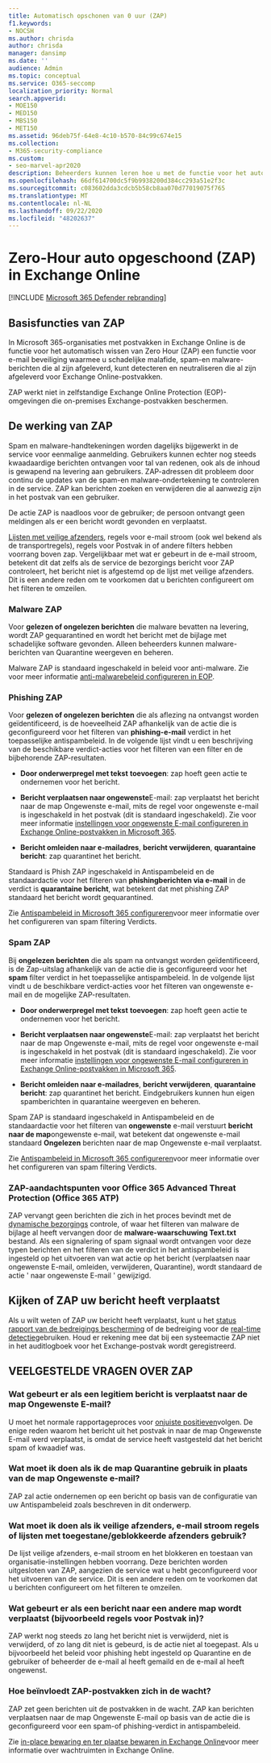 ```yaml
---
title: Automatisch opschonen van 0 uur (ZAP)
f1.keywords:
- NOCSH
ms.author: chrisda
author: chrisda
manager: dansimp
ms.date: ''
audience: Admin
ms.topic: conceptual
ms.service: O365-seccomp
localization_priority: Normal
search.appverid:
- MOE150
- MED150
- MBS150
- MET150
ms.assetid: 96deb75f-64e8-4c10-b570-84c99c674e15
ms.collection:
- M365-security-compliance
ms.custom:
- seo-marvel-apr2020
description: Beheerders kunnen leren hoe u met de functie voor het automatisch wissen van rijen (ZAP) bezorgde berichten in een Exchange Online-postvak naar de map Ongewenste E-mail verplaatst, en de map Ongewenste E-mail naar een andere map.
ms.openlocfilehash: 66df614700dc5f9b9938200d384cc293a51e2f3c
ms.sourcegitcommit: c083602dda3cdcb5b58cb8aa070d77019075f765
ms.translationtype: MT
ms.contentlocale: nl-NL
ms.lasthandoff: 09/22/2020
ms.locfileid: "48202637"
---
```

# <a name="zero-hour-auto-purge-zap-in-exchange-online"></a>Zero-Hour auto opgeschoond (ZAP) in Exchange Online

[!INCLUDE [Microsoft 365 Defender rebranding](../includes/microsoft-defender-for-office.md)]


## <a name="basic-features-of-zap"></a>Basisfuncties van ZAP

In Microsoft 365-organisaties met postvakken in Exchange Online is de functie voor het automatisch wissen van Zero Hour (ZAP) een functie voor e-mail beveiliging waarmee u schadelijke malafide, spam-en malware-berichten die al zijn afgeleverd, kunt detecteren en neutraliseren die al zijn afgeleverd voor Exchange Online-postvakken.

ZAP werkt niet in zelfstandige Exchange Online Protection (EOP)-omgevingen die on-premises Exchange-postvakken beschermen.

## <a name="how-zap-works"></a>De werking van ZAP

Spam en malware-handtekeningen worden dagelijks bijgewerkt in de service voor eenmalige aanmelding. Gebruikers kunnen echter nog steeds kwaadaardige berichten ontvangen voor tal van redenen, ook als de inhoud is gewapend na levering aan gebruikers. ZAP-adressen dit probleem door continu de updates van de spam-en malware-ondertekening te controleren in de service. ZAP kan berichten zoeken en verwijderen die al aanwezig zijn in het postvak van een gebruiker.

De actie ZAP is naadloos voor de gebruiker; de persoon ontvangt geen meldingen als er een bericht wordt gevonden en verplaatst.

[Lijsten met veilige afzenders](create-safe-sender-lists-in-office-365.md), regels voor e-mail stroom (ook wel bekend als de transportregels), regels voor Postvak in of andere filters hebben voorrang boven zap. Vergelijkbaar met wat er gebeurt in de e-mail stroom, betekent dit dat zelfs als de service de bezorgings bericht voor ZAP controleert, het bericht niet is afgestemd op de lijst met veilige afzenders. Dit is een andere reden om te voorkomen dat u berichten configureert om het filteren te omzeilen.

### <a name="malware-zap"></a>Malware ZAP

Voor **gelezen of ongelezen berichten** die malware bevatten na levering, wordt ZAP gequarantined en wordt het bericht met de bijlage met schadelijke software gevonden. Alleen beheerders kunnen malware-berichten van Quarantine weergeven en beheren.

Malware ZAP is standaard ingeschakeld in beleid voor anti-malware. Zie voor meer informatie [anti-malwarebeleid configureren in EOP](configure-anti-malware-policies.md).

### <a name="phish-zap"></a>Phishing ZAP

Voor **gelezen of ongelezen berichten** die als aflezing na ontvangst worden geïdentificeerd, is de hoeveelheid ZAP afhankelijk van de actie die is geconfigureerd voor het filteren van **phishing-e-mail** verdict in het toepasselijke antispambeleid. In de volgende lijst vindt u een beschrijving van de beschikbare verdict-acties voor het filteren van een filter en de bijbehorende ZAP-resultaten.

- **Door onderwerpregel met tekst** **toevoegen**: zap hoeft geen actie te ondernemen voor het bericht.

- **Bericht verplaatsen naar ongewenste**E-mail: zap verplaatst het bericht naar de map Ongewenste e-mail, mits de regel voor ongewenste e-mail is ingeschakeld in het postvak (dit is standaard ingeschakeld). Zie voor meer informatie [instellingen voor ongewenste E-mail configureren in Exchange Online-postvakken in Microsoft 365](configure-junk-email-settings-on-exo-mailboxes.md).

- **Bericht omleiden naar e-mailadres**, **bericht verwijderen**, **quarantaine bericht**: zap quarantinet het bericht.

Standaard is Phish ZAP ingeschakeld in Antispambeleid en de standaardactie voor het filteren van **phishingberichten via e-mail** in de verdict is **quarantaine bericht**, wat betekent dat met phishing ZAP standaard het bericht wordt gequarantined.

Zie [Antispambeleid in Microsoft 365 configureren](configure-your-spam-filter-policies.md)voor meer informatie over het configureren van spam filtering Verdicts.

### <a name="spam-zap"></a>Spam ZAP

Bij **ongelezen berichten** die als spam na ontvangst worden geïdentificeerd, is de Zap-uitslag afhankelijk van de actie die is geconfigureerd voor het **spam** filter verdict in het toepasselijke antispambeleid. In de volgende lijst vindt u de beschikbare verdict-acties voor het filteren van ongewenste e-mail en de mogelijke ZAP-resultaten.

- **Door onderwerpregel met tekst** **toevoegen**: zap hoeft geen actie te ondernemen voor het bericht.

- **Bericht verplaatsen naar ongewenste**E-mail: zap verplaatst het bericht naar de map Ongewenste e-mail, mits de regel voor ongewenste e-mail is ingeschakeld in het postvak (dit is standaard ingeschakeld). Zie voor meer informatie [instellingen voor ongewenste E-mail configureren in Exchange Online-postvakken in Microsoft 365](configure-junk-email-settings-on-exo-mailboxes.md).

- **Bericht omleiden naar e-mailadres**, **bericht verwijderen**, **quarantaine bericht**: zap quarantinet het bericht. Eindgebruikers kunnen hun eigen spamberichten in quarantaine weergeven en beheren.

Spam ZAP is standaard ingeschakeld in Antispambeleid en de standaardactie voor het filteren van **ongewenste** e-mail verstuurt **bericht naar de map**ongewenste e-mail, wat betekent dat ongewenste e-mail standaard **Ongelezen** berichten naar de map Ongewenste e-mail verplaatst.

Zie [Antispambeleid in Microsoft 365 configureren](configure-your-spam-filter-policies.md)voor meer informatie over het configureren van spam filtering Verdicts.

### <a name="zap-considerations-for-office-365-advanced-threat-protection-office-365-atp"></a>ZAP-aandachtspunten voor Office 365 Advanced Threat Protection (Office 365 ATP)

ZAP vervangt geen berichten die zich in het proces bevindt met de [dynamische bezorgings](dynamic-delivery-and-previewing.md) controle, of waar het filteren van malware de bijlage al heeft vervangen door de **malware-waarschuwing Text.txt** bestand. Als een signalering of spam signaal wordt ontvangen voor deze typen berichten en het filteren van de verdict in het antispambeleid is ingesteld op het uitvoeren van wat actie op het bericht (verplaatsen naar ongewenste E-mail, omleiden, verwijderen, Quarantine), wordt standaard de actie ' naar ongewenste E-mail ' gewijzigd.

## <a name="how-to-see-if-zap-moved-your-message"></a>Kijken of ZAP uw bericht heeft verplaatst

Als u wilt weten of ZAP uw bericht heeft verplaatst, kunt u het [status rapport van de bedreigings bescherming](view-email-security-reports.md#threat-protection-status-report) of de bedreiging voor de [real-time detectie](threat-explorer.md)gebruiken. Houd er rekening mee dat bij een systeemactie ZAP niet in het auditlogboek voor het Exchange-postvak wordt geregistreerd.

## <a name="zap-faq"></a>VEELGESTELDE VRAGEN OVER ZAP

### <a name="what-happens-if-a-legitimate-message-is-moved-to-the-junk-email-folder"></a>Wat gebeurt er als een legitiem bericht is verplaatst naar de map Ongewenste E-mail?

U moet het normale rapportageproces voor [onjuiste positieven](report-junk-email-messages-to-microsoft.md)volgen. De enige reden waarom het bericht uit het postvak in naar de map Ongewenste E-mail werd verplaatst, is omdat de service heeft vastgesteld dat het bericht spam of kwaadief was.

### <a name="what-if-i-use-the-quarantine-folder-instead-of-the-junk-mail-folder"></a>Wat moet ik doen als ik de map Quarantine gebruik in plaats van de map Ongewenste e-mail?

ZAP zal actie ondernemen op een bericht op basis van de configuratie van uw Antispambeleid zoals beschreven in dit onderwerp.

### <a name="what-if-im-using-safe-senders-mail-flow-rules-or-allowedblocked-sender-lists"></a>Wat moet ik doen als ik veilige afzenders, e-mail stroom regels of lijsten met toegestane/geblokkeerde afzenders gebruik?

De lijst veilige afzenders, e-mail stroom en het blokkeren en toestaan van organisatie-instellingen hebben voorrang. Deze berichten worden uitgesloten van ZAP, aangezien de service wat u hebt geconfigureerd voor het uitvoeren van de service. Dit is een andere reden om te voorkomen dat u berichten configureert om het filteren te omzeilen.

### <a name="what-if-a-message-is-moved-to-another-folder-eg-inbox-rules"></a>Wat gebeurt er als een bericht naar een andere map wordt verplaatst (bijvoorbeeld regels voor Postvak in)?

ZAP werkt nog steeds zo lang het bericht niet is verwijderd, niet is verwijderd, of zo lang dit niet is gebeurd, is de actie niet al toegepast. Als u bijvoorbeeld het beleid voor phishing hebt ingesteld op Quarantine en de gebruiker of beheerder de e-mail al heeft gemaild en de e-mail al heeft ongewenst.

### <a name="how-does-zap-affect-mailboxes-on-hold"></a>Hoe beïnvloedt ZAP-postvakken zich in de wacht?

ZAP zet geen berichten uit de postvakken in de wacht. ZAP kan berichten verplaatsen naar de map Ongewenste E-mail op basis van de actie die is geconfigureerd voor een spam-of phishing-verdict in antispambeleid.

Zie [in-place bewaring en ter plaatse bewaren in Exchange Online](https://docs.microsoft.com/Exchange/security-and-compliance/in-place-and-litigation-holds)voor meer informatie over wachtruimten in Exchange Online.
